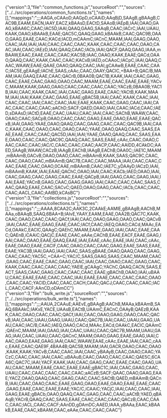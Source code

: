 {"version":3,"file":"common_functions.js","sourceRoot":"","sources":["../../src/operations/common_functions.ts"],"names":[],"mappings":";;;AAGA,oCAAoD;AAGpD,oCAAiD;AAqBjD,SAAgB,gBAAgB,CAC9B,EAAM,EACN,IAAY,EACZ,kBAAsD,EACtD,SAAoB;IAEpB,IAAI,OAAO,GAAG,kBAA6C,CAAC;IAC5D,IAAI,QAAQ,GAAG,SAAqB,CAAC;IACrC,IAAI,UAAU,KAAK,OAAO,kBAAkB,EAAE;QAC5C,QAAQ,GAAG,kBAAkB,CAAC;QAC9B,OAAO,GAAG,EAAE,CAAC;KACd;IACD,mCAAmC;IACnC,MAAM,IAAI,GAAG,OAAO,CAAC,IAAI,IAAI,IAAI,CAAC,CAAC,CAAC,KAAK,CAAC,CAAC,CAAC,OAAO,CAAC,IAAI,CAAC;IAEzD,IAAI,QAAQ,CAAC;IACb,IAAI;QACF,QAAQ,GAAG,IAAA,mBAAW,EAAC,EAAE,CAAC,CAAC;KAC5B;IAAC,OAAO,KAAK,EAAE;QACd,OAAO,QAAQ,CAAC,KAAK,CAAC,CAAC;KACxB;IAED,oCAAoC;IACpC,IAAI,QAAQ,CAAC,WAAW,EAAE;QAAE,OAAO,QAAQ,CAAC,IAAI,gCAAwB,EAAE,CAAC,CAAC;IAC5E,gEAAgE;IAChE,SAAS,cAAc,CAAC,OAAY;QAClC,+BAA+B;QAC/B,MAAM,IAAI,GAAQ,EAAE,CAAC;QACrB,0BAA0B;QAC1B,KAAK,IAAI,CAAC,GAAG,CAAC,EAAE,CAAC,GAAG,OAAO,CAAC,MAAM,EAAE,CAAC,EAAE,EAAE;YACvC,MAAM,KAAK,GAAG,OAAO,CAAC,CAAC,CAAC,CAAC;YACzB,0BAA0B;YAC1B,IAAI,CAAC,KAAK,CAAC,IAAI,CAAC,GAAG,EAAE,CAAC;YACtB,KAAK,MAAM,IAAI,IAAI,KAAK,CAAC,GAAG,EAAE;gBAC5B,IAAI,CAAC,KAAK,CAAC,IAAI,CAAC,CAAC,IAAI,CAAC,CAAC,IAAI,EAAE,KAAK,CAAC,GAAG,CAAC,IAAI,CAAC,CAAC,CAAC,CAAC;aAChD;SACF;QAED,OAAO,IAAI,CAAC;IACd,CAAC;IAED,sDAAsD;IACtD,EAAE,CAAC,UAAU,CAAC,IAAI,CAAC;SAChB,WAAW,CAAC,OAAO,CAAC;SACpB,OAAO,CAAC,CAAC,GAAG,EAAE,OAAO,EAAE,EAAE;QACxB,IAAI,GAAG;YAAE,OAAO,QAAQ,CAAC,GAAG,CAAC,CAAC;QAC9B,IAAI,CAAC,KAAK,CAAC,OAAO,CAAC,OAAO,CAAC;YAAE,OAAO,QAAQ,CAAC,SAAS,EAAE,EAAE,CAAC,CAAC;QAC5D,IAAI,IAAI;YAAE,OAAO,QAAQ,CAAC,SAAS,EAAE,OAAO,CAAC,CAAC;QAC9C,QAAQ,CAAC,SAAS,EAAE,cAAc,CAAC,OAAO,CAAC,CAAC,CAAC;IAC/C,CAAC,CAAC,CAAC;AACP,CAAC;AAlDD,4CAkDC;AAED,SAAgB,WAAW,CACzB,IAAgB,EAChB,IAAgB,EAChB,OAA0C;;IAE1C,MAAM,mBAAmB,GACvB,OAAO,OAAO,CAAC,mBAAmB,KAAK,SAAS;QAC9C,CAAC,CAAC,OAAO,CAAC,mBAAmB;QAC7B,CAAC,CAAC,MAAA,IAAI,CAAC,CAAC,CAAC,EAAE,CAAC,OAAO,0CAAE,mBAAmB,CAAC;IAE7C,yDAAyD;IACzD,IAAI,mBAAmB,KAAK,IAAI,EAAE;QAChC,OAAO,IAAI,CAAC;KACb;IAED,OAAO,IAAI,CAAC,GAAG,CAAC,GAAG,CAAC,EAAE;QACpB,IAAI,GAAG,CAAC,GAAG,IAAI,IAAI,EAAE;YACnB,GAAG,CAAC,GAAG,GAAG,IAAI,CAAC,CAAC,CAAC,SAAS,CAAC,QAAQ,EAAE,CAAC;SACvC;QAED,OAAO,GAAG,CAAC;IACb,CAAC,CAAC,CAAC;AACL,CAAC;AAtBD,kCAsBC"}                                                                                                                                                                                                                                                                                                                                                                                                                                                                                                                                                                                                                                                                                                                                                                                                                                                                                                                                                                                                                                                                                                                                                                                                                                                                                                                                                                                                                                                                                                                                                                                                                                                                                                                                                                                                                                                                                                                                                                                                              {"version":3,"file":"collections.js","sourceRoot":"","sources":["../../src/operations/collections.ts"],"names":[],"mappings":";;;AAAA,8CAA2C;AAK3C,2CAAkE;AAMlE,gBAAgB;AAChB,MAAa,oBAAqB,SAAQ,6BAA+B;IAIvE,YAAY,EAAM,EAAE,OAA2B;QAC7C,KAAK,CAAC,OAAO,CAAC,CAAC;QACf,IAAI,CAAC,OAAO,GAAG,OAAO,CAAC;QACvB,IAAI,CAAC,EAAE,GAAG,EAAE,CAAC;IACf,CAAC;IAEQ,OAAO,CACd,MAAc,EACd,OAAkC,EAClC,QAAgC;QAEhC,MAAM,EAAE,GAAG,IAAI,CAAC,EAAE,CAAC;QAEnB,iCAAiC;QACjC,EAAE,CAAC,eAAe,CAChB,EAAE,EACF,EAAE,GAAG,IAAI,CAAC,OAAO,EAAE,QAAQ,EAAE,IAAI,EAAE,cAAc,EAAE,IAAI,CAAC,cAAc,EAAE,OAAO,EAAE,CAClF,CAAC,OAAO,CAAC,CAAC,GAAG,EAAE,SAAS,EAAE,EAAE;YAC3B,IAAI,GAAG,IAAI,CAAC,SAAS;gBAAE,OAAO,QAAQ,CAAC,GAAG,CAAC,CAAC;YAC5C,+CAA+C;YAC/C,SAAS,GAAG,SAAS,CAAC,MAAM,CAAC,GAAG,CAAC,EAAE,CAAC,GAAG,CAAC,IAAI,CAAC,OAAO,CAAC,GAAG,CAAC,KAAK,CAAC,CAAC,CAAC,CAAC;YAElE,gCAAgC;YAChC,QAAQ,CACN,SAAS,EACT,SAAS,CAAC,GAAG,CAAC,CAAC,CAAC,EAAE;gBAChB,OAAO,IAAI,uBAAU,CAAC,EAAE,EAAE,CAAC,CAAC,IAAI,EAAE,EAAE,CAAC,CAAC,CAAC,OAAO,CAAC,CAAC;YAClD,CAAC,CAAC,CACH,CAAC;QACJ,CAAC,CAAC,CAAC;IACL,CAAC;CACF;AAnCD,oDAmCC"}                                                                                                                                                                                                                                                                                                                                                                                                                                                                                                                                                                                                                                                                                                                                                                                                                                                                                                                                                                                                                                                                                                                                                                                                                                                                                                                                                                                                                                                                                                                                                                                                                                                                                                                                                                                                                                                                                                                                                                                                                                                                                                                                                                                                                                                                                                                                                                                                                                                                                                                                                                                                                                                                                                                                                                                                                                                                                                                                                                                                                                                                                                                                                                  {"version":3,"file":"bulk_write.js","sourceRoot":"","sources":["../../src/operations/bulk_write.ts"],"names":[],"mappings":";;;AAUA,2CAAuE;AAEvE,gBAAgB;AAChB,MAAa,kBAAmB,SAAQ,6BAAkC;IAKxE,YACE,UAAsB,EACtB,UAAmC,EACnC,OAAyB;QAEzB,KAAK,CAAC,OAAO,CAAC,CAAC;QACf,IAAI,CAAC,OAAO,GAAG,OAAO,CAAC;QACvB,IAAI,CAAC,UAAU,GAAG,UAAU,CAAC;QAC7B,IAAI,CAAC,UAAU,GAAG,UAAU,CAAC;IAC/B,CAAC;IAEQ,OAAO,CACd,MAAc,EACd,OAAkC,EAClC,QAAmC;QAEnC,MAAM,IAAI,GAAG,IAAI,CAAC,UAAU,CAAC;QAC7B,MAAM,UAAU,GAAG,IAAI,CAAC,UAAU,CAAC;QACnC,MAAM,OAAO,GAAG,EAAE,GAAG,IAAI,CAAC,OAAO,EAAE,GAAG,IAAI,CAAC,WAAW,EAAE,cAAc,EAAE,IAAI,CAAC,cAAc,EAAE,CAAC;QAE9F,4BAA4B;QAC5B,MAAM,IAAI,GACR,OAAO,CAAC,OAAO,KAAK,KAAK;YACvB,CAAC,CAAC,IAAI,CAAC,yBAAyB,CAAC,OAAO,CAAC;YACzC,CAAC,CAAC,IAAI,CAAC,uBAAuB,CAAC,OAAO,CAAC,CAAC;QAE5C,6CAA6C;QAC7C,IAAI;YACF,KAAK,IAAI,CAAC,GAAG,CAAC,EAAE,CAAC,GAAG,UAAU,CAAC,MAAM,EAAE,CAAC,EAAE,EAAE;gBAC1C,IAAI,CAAC,GAAG,CAAC,UAAU,CAAC,CAAC,CAAC,CAAC,CAAC;aACzB;SACF;QAAC,OAAO,GAAG,EAAE;YACZ,OAAO,QAAQ,CAAC,GAAG,CAAC,CAAC;SACtB;QAED,mBAAmB;QACnB,IAAI,CAAC,OAAO,CAAC,EAAE,GAAG,OAAO,EAAE,OAAO,EAAE,EAAE,CAAC,GAAG,EAAE,CAAC,EAAE,EAAE;YAC/C,iCAAiC;YACjC,IAAI,CAAC,CAAC,IAAI,GAAG,EAAE;gBACb,OAAO,QAAQ,CAAC,GAAG,CAAC,CAAC;aACtB;YAED,qBAAqB;YACrB,QAAQ,CAAC,SAAS,EAAE,CAAC,CAAC,CAAC;QACzB,CAAC,CAAC,CAAC;IACL,CAAC;CACF;AAnDD,gDAmDC;AAED,IAAA,yBAAa,EAAC,kBAAkB,EAAE,CAAC,kBAAM,CAAC,eAAe,CAAC,CAAC,CAAC"}                                                                                                                                                                                                                                                                                                                                                                                                                                                                                                                                                                                                                                                                                                                                                                                                                                                                                                                                                                                                                                                                                                                                                                                                                                                                                                                                                                                                                                                                                                                                                                                                                                                                                                                                                                                                                                                                                                                                                                                                                                                                                                                                                                                                                                                                                                                                                                                                                                                                                                                                                                                                              